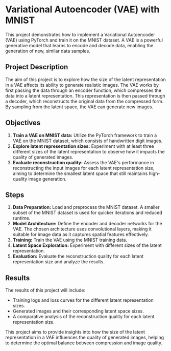 # Variational Autoencoder (VAE) with MNIST

This project demonstrates how to implement a Variational Autoencoder (VAE) using PyTorch and train it on the MNIST dataset. A VAE is a powerful generative model that learns to encode and decode data, enabling the generation of new, similar data samples.

## Project Description

The aim of this project is to explore how the size of the latent representation in a VAE affects its ability to generate realistic images. The VAE works by first passing the data through an encoder function, which compresses the data into a latent representation. This representation is then passed through a decoder, which reconstructs the original data from the compressed form. By sampling from the latent space, the VAE can generate new images.

## Objectives

1. **Train a VAE on MNIST data:** Utilize the PyTorch framework to train a VAE on the MNIST dataset, which consists of handwritten digit images.
2. **Explore latent representation sizes:** Experiment with at least three different sizes of the latent representation to observe how it impacts the quality of generated images.
3. **Evaluate reconstruction quality:** Assess the VAE's performance in reconstructing the input images for each latent representation size, aiming to determine the smallest latent space that still maintains high-quality image generation.

## Steps

1. **Data Preparation:** Load and preprocess the MNIST dataset. A smaller subset of the MNIST dataset is used for quicker iterations and reduced runtime.
2. **Model Architecture:** Define the encoder and decoder networks for the VAE. The chosen architecture uses convolutional layers, making it suitable for image data as it captures spatial features effectively.
3. **Training:** Train the VAE using the MNIST training data.
4. **Latent Space Exploration:** Experiment with different sizes of the latent representation.
5. **Evaluation:** Evaluate the reconstruction quality for each latent representation size and analyze the results.

## Results

The results of this project will include:

- Training logs and loss curves for the different latent representation sizes.
- Generated images and their corresponding latent space sizes.
- A comparative analysis of the reconstruction quality for each latent representation size.

This project aims to provide insights into how the size of the latent representation in a VAE influences the quality of generated images, helping to determine the optimal balance between compression and image quality.
